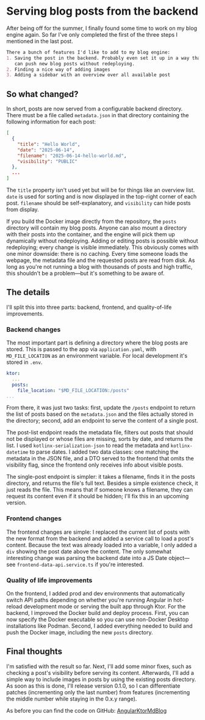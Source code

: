 # Serving blog posts from the backend

After being off for the summer, I finally found some time to work on my blog 
engine again. So far I've only completed the first of the three steps I 
mentioned in the last post.

```markdown
There a bunch of features I'd like to add to my blog engine:
1. Saving the post in the backend. Probably even set it up in a way that you
   can push new blog posts without redeploying.
2. Finding a nice way of adding images
3. Adding a sidebar with an overview over all available post
```

## So what changed?
In short, posts are now served from a configurable backend directory. There 
must be a file called `metadata.json` in that directory containing the following
information for each post:
```json
[
  {
    "title": "Hello World",
    "date": "2025-06-14",
    "filename": "2025-06-14-hello-world.md",
    "visibility": "PUBLIC"
  },
  ...
]
```

The `title` property isn't used yet but will be for things like an overview list. 
`date` is used for sorting and is now displayed in the top-right corner of each 
post. `filename` should be self-explanatory, and `visibility` can hide posts 
from display.

If you build the Docker image directly from the repository, the `posts` 
directory will contain my blog posts. Anyone can also mount a directory with
their posts into the container, and the engine will pick them up dynamically 
without redeploying. Adding or editing posts is possible without redeploying; 
every change is visible immediately. This obviously comes with one minor 
downside: there is no caching. Every time someone loads the webpage, the 
metadata file and the requested posts are read from disk. As long as you're not
running a blog with thousands of posts and high traffic, this shouldn't be a 
problem—but it's something to be aware of.

## The details

I'll split this into three parts: backend, frontend, and quality-of-life 
improvements.

### Backend changes
The most important part is defining a directory where the blog posts are 
stored. This is passed to the app via `application.yaml`, with 
`MD_FILE_LOCATION` as an environment variable. For local development it's 
stored in `.env`.
```yaml
ktor:
  ...
  posts:
    file_location: "$MD_FILE_LOCATION:/posts"
...
```

From there, it was just two tasks: first, update the `/posts` endpoint to return
the list of posts based on the `metadata.json` and the files actually stored in 
the directory; second, add an endpoint to serve the content of a single post.

The post-list endpoint reads the metadata file, filters out posts that should 
not be displayed or whose files are missing, sorts by date, and returns the 
list. I used `kotlinx-serialization-json` to read the metadata and 
`kotlinx-datetime` to parse dates. I added two data classes: one matching the
metadata in the JSON file, and a DTO served to the frontend that omits the 
visibility flag, since the frontend only receives info about visible posts.

The single-post endpoint is simpler: it takes a filename, finds it in the posts
directory, and returns the file's full text. Besides a simple existence check, 
it just reads the file. This means that if someone knows a filename, they can
request its content even if it should be hidden; I'll fix this in an upcoming 
version.

### Frontend changes
The frontend changes are simple: I replaced the current list of posts with the
new format from the backend and added a service call to load a post's content. 
Because the text was already loaded into a variable, I only added a `div` 
showing the post date above the content. The only somewhat interesting change
was parsing the backend date into a JS Date object—see 
`frontend-data-api.service.ts` if you're interested.

### Quality of life improvements
On the frontend, I added prod and dev environments that automatically switch 
API paths depending on whether you're running Angular in hot-reload development
mode or serving the built app through Ktor. For the backend, I improved the 
Docker build and deploy process. First, you can now specify the Docker 
executable so you can use non-Docker Desktop installations like Podman. 
Second, I added everything needed to build and push the Docker image, including
the new `posts` directory.

## Final thoughts
I'm satisfied with the result so far. Next, I'll add some minor fixes, such as
checking a post's visibility before serving its content. Afterwards, I'll add a
simple way to include images in posts by using the existing posts directory. As
soon as this is done, I'll release version 0.1.0, so I can differentiate 
patches (incrementing only the last number) from features (incrementing the 
middle number while staying in the 0.x.y range).

As before you can find the code on GitHub: 
[AngularKtorMdBlog](https://github.com/turesayer/AngularKtorMdBlog)